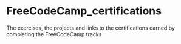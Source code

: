 # FreeCodeCamp_certifications
The exercises, the projects and links to the certifications earned by completing the FreeCodeCamp tracks
